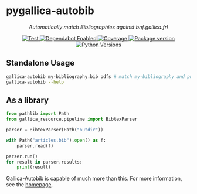 # pygallica-autobib

<p align="center">
    <em>Automatically match Bibliographies against bnf.gallica.fr!</em>
</p>

<p align="center">
<a href="https://github.com/2e0byo/gallica-autobib/actions?query=workflow%3ATest" target="_blank">
    <img src="https://github.com/2e0byo/gallica-autobib/workflows/Test/badge.svg" alt="Test">
</a>
<a href="https://github.com/2e0byo/gallica-autobib/actions?query=workflow%3APublish" target="_blank">
    <img src="https://github.com/2e0byo/galln=dependabot" alt="Dependabot Enabled">
</a>
<a href="https://codecov.io/gh/2e0byo/gallica-autobib" target="_blank">
    <img src="https://img.shields.io/codecov/c/github/2e0byo/gallica-autobib?color=%2334D058" alt="Coverage">
</a>
<a href="https://pypi.org/project/gallica-autobib" target="_blank">
    <img src="https://img.shields.io/pypi/v/gallica-autobib?color=%2334D058&label=pypi%20package" alt="Package version">
</a>
<a href="https://pypi.org/project/gallica-autobib/" target="_blank">
    <img src="https://img.shields.io/pypi/pyversions/gallica-autobib.svg" alt="Python Versions">
</a>
</p>


## Standalone Usage

```bash
gallica-autobib my-bibliography.bib pdfs # match my-bibliography and put files in ./pdfs
gallica-autobib --help
```

## As a library
```python
from pathlib import Path
from gallica_resource.pipeline import BibtexParser

parser = BibtexParser(Path("outdir"))

with Path("articles.bib").open() as f:
    parser.read(f)

parser.run()
for result in parser.results:
    print(result)
```

Gallica-Autobib is capable of much more than this. For more information, see the
[homepage](https://2e0byo.github.io/pygallica-autobib).

